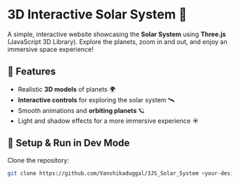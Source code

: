 # **3D Interactive Solar System 🌌**  
A simple, interactive website showcasing the **Solar System** using **Three.js** (JavaScript 3D Library). Explore the planets, zoom in and out, and enjoy an immersive space experience!  

## 🚀 Features  
- Realistic **3D models** of planets 🌍  
- **Interactive controls** for exploring the solar system 🛰️  
- Smooth animations and **orbiting planets** 🪐  
- Light and shadow effects for a more immersive experience ☀️  

## 🔧 Setup & Run in Dev Mode  
Clone the repository:  
```sh
git clone https://github.com/Vanshikaduggal/3JS_Solar_System <your-desired-path>
